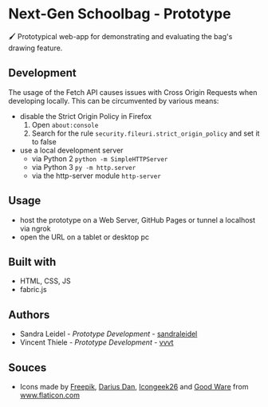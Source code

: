 # Next-Gen Schoolbag - Prototype

🖌 Prototypical web-app for demonstrating and evaluating the bag's drawing feature.

## Development

The usage of the Fetch API causes issues with Cross Origin Requests when developing locally. This can be circumvented by various means:

* disable the Strict Origin Policy in Firefox
  1. Open `about:console` 
  2. Search for the rule `security.fileuri.strict_origin_policy` and set it to false
* use a local development server
  * via Python 2 `python -m SimpleHTTPServer`
  * via Python 3 `py -m http.server`
  * via the http-server module `http-server`

## Usage

* host the prototype on a Web Server, GitHub Pages or tunnel a localhost via ngrok
* open the URL on a tablet or desktop pc

## Built with

* HTML, CSS, JS
* fabric.js

## Authors

* Sandra Leidel - *Prototype Development* - [sandraleidel](https://github.com/sandraleidel)
* Vincent Thiele - *Prototype Development* - [vvvt](https://github.com/vvvt)

## Souces

* Icons made by <a href="https://www.freepik.com" title="Freepik">Freepik</a>,
<a href="https://www.flaticon.com/authors/darius-dan" title="Darius Dan">Darius Dan</a>, 
<a href="https://www.flaticon.com/authors/icongeek26" title="Icongeek26">Icongeek26</a> and
<a href="https://www.flaticon.com/authors/good-ware" title="Good Ware">Good Ware</a> from <a href="https://www.flaticon.com/" title="Flaticon">www.flaticon.com</a>
